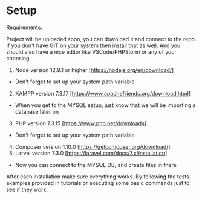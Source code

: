 # Setup

Requirements:

Project will be uploaded soon, you can download it and connect to the repo. If you don't have GIT on your system then install that as well. And you should also have a nice editor like VSCode/PHPStorm or any of your choosing.

1. Node version 12.9.1 or higher [https://nodejs.org/en/download/]
 * Don't forget to set up your system path variable
2. XAMPP version 7.3.17 [https://www.apachefriends.org/download.html]
 * When you get to the MYSQL setup, just know that we will be importing a database later on
3. PHP version 7.3.15 [https://www.php.net/downloads]
 * Don't forget to set up your system path variable
4. Composer version 1.10.0 [https://getcomposer.org/download/]
5. Larvel version 7.3.0 [https://laravel.com/docs/7.x/installation]
 * Now you can connect to the MYSQL DB, and create files in there

After each installation make sure everything works. By following the tests examples provided in tutorials or executing some basic commands just to see if they work.




